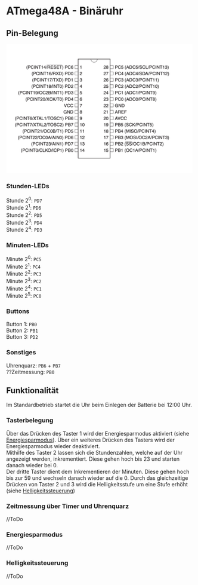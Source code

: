 # ATmega48A - Binäruhr

## Pin-Belegung
<img src="atmega_layout.png" width="500">

### Stunden-LEDs
Stunde 2<sup>0</sup>: `PD7`  
Stunde 2<sup>1</sup>: `PD6`  
Stunde 2<sup>2</sup>: `PD5`  
Stunde 2<sup>3</sup>: `PD4`  
Stunde 2<sup>4</sup>: `PD3`
### Minuten-LEDs
Minute 2<sup>0</sup>: `PC5`  
Minute 2<sup>1</sup>: `PC4`  
Minute 2<sup>2</sup>: `PC3`     
Minute 2<sup>3</sup>: `PC2`  
Minute 2<sup>4</sup>: `PC1`  
Minute 2<sup>5</sup>: `PC0`  
### Buttons  
Button 1: `PB0`  
Button 2: `PB1`  
Button 3: `PD2`
### Sonstiges
Uhrenquarz: `PB6` + `PB7`  
??Zeitmessung: `PB0`

## Funktionalität
Im Standardbetrieb startet die Uhr beim Einlegen der Batterie bei 12:00 Uhr.
### Tasterbelegung
Über das Drücken des Taster 1 wird der Energiesparmodus aktiviert (siehe [Energiesparmodus](#Energiesparmodus)). Über ein weiteres Drücken des Tasters wird der Energiesparmodus wieder deaktiviert.  
Mithilfe des Taster 2 lassen sich die Stundenzahlen, welche auf der Uhr angezeigt werden, inkrementiert. Diese gehen hoch bis 23 und starten danach wieder bei 0.  
Der dritte Taster dient dem Inkrementieren der Minuten. Diese gehen hoch bis zur 59 und wechseln danach wieder auf die 0.
Durch das gleichzeitige Drücken von Taster 2 und 3 wird die Helligkeitsstufe um eine Stufe erhöht (siehe [Helligkeitssteuerung](#Helligkeitssteuerung))
### Zeitmessung über Timer und Uhrenquarz
//ToDo
### Energiesparmodus
//ToDo
### Helligkeitssteuerung
//ToDo
